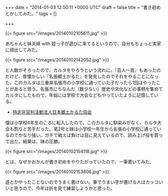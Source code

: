 
+++
date = "2014-01-03 12:50:11 +0000 UTC"
draft = false
title = "書き初めとかしてみた。"
tags = []

+++


{{< figure src="/images/20140102105611.jpg"  >}}

あちゃんと妹夫婦 with 姪っ子が遊びに来てるというので、自分もちょっと実家に顔出してみた。

{{< figure src="/images/20140102142052.jpg"  >}}

と人数がそろったので、カルタをやろうという流れに。『百人一首』もあったのだけど、昔懐かしい『名張郷土かるた』を発見したのでそれをやることになった。このカルタは三重県名張市の小学校に通っていた子だったら1回はやったことがあると思う。名張市にちなんだ（数少ない）歴史や文化などの事柄を集めてカルタにしたもので、年始には学校で大会などもやっていたように記憶している。

<ul>
<li><a href="http://www14.plala.or.jp/hpmsmiki/">特定非営利活動法人日本郷土かるた協会</a></li>
</ul>僕は小学校4年生のころに転入したので、このカルタに馴染みがなく、カルタ大会も割りと苦手だった。弟2号と妹は小学校一年生から名張の小学校に通っているのでかなり強い。ガチで戦えば負けは目に見えているので、読み上げ役を買って出た。結果は、妹の圧勝。

{{< figure src="/images/20140102154118.jpg"  >}}

とは、なぜかおかんが書き初めをやりたがっていたので、一筆書いてみた。

{{< figure src="/images/20140102153406.jpg"  >}}

道とかやったことないのでうまく書けない。筆でうまい字が書ける人はカッコいいと思うので、今年は折を見て練習しようかと思った。


